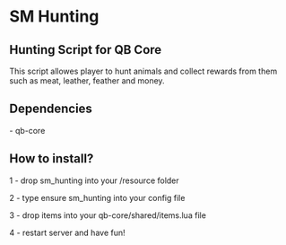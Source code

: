 <h1>SM Hunting</h1>

<h2> Hunting Script for QB Core </h2>
This script allowes player to hunt animals and collect rewards from them such as meat, leather, feather and money. 

<h2> Dependencies </h2>
- qb-core

<h2> How to install? </h2>

1 - drop sm_hunting into your /resource folder <br>

2 - type ensure sm_hunting into your config file

3 - drop items into your qb-core/shared/items.lua file

4 - restart server and have fun!
